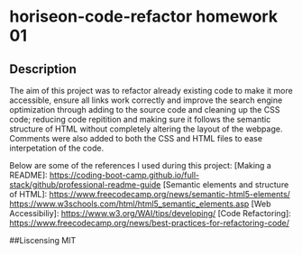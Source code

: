 # horiseon-code-refactor homework 01

## Description
The aim of this project was to refactor already existing code to make it more accessible, ensure all links work correctly and improve the search engine optimization through adding to the source code and cleaning up the CSS code; reducing code repitition and making sure it follows the semantic structure of HTML without completely altering the layout of the webpage. Comments were also added to both the CSS and HTML files to ease interpetation of the code.

Below are some of the references I used during this project: 
[Making a README]: https://coding-boot-camp.github.io/full-stack/github/professional-readme-guide 
[Semantic elements and structure of HTML]: https://www.freecodecamp.org/news/semantic-html5-elements/ 
https://www.w3schools.com/html/html5_semantic_elements.asp 
[Web Accessibiliy]: https://www.w3.org/WAI/tips/developing/ 
[Code Refactoring]: https://www.freecodecamp.org/news/best-practices-for-refactoring-code/

##Liscensing 
 MIT
